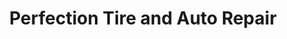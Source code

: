 ---
title: "Perfection Tire and Auto Repair"
url: /kennewick/perfection-tire-and-auto-repair/
shop: Autowerkstatt
---